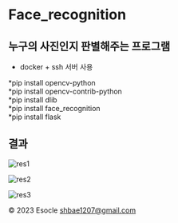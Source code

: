 # Face_recognition

## 누구의 사진인지 판별해주는 프로그램<br/> 
* docker + ssh 서버 사용<br/> 

*pip install opencv-python<br/> 
*pip install opencv-contrib-python<br/> 
*pip install dlib<br/> 
*pip install face_recognition<br/> 
*pip install flask<br/> 

## 결과
![res1](https://user-images.githubusercontent.com/91296140/222355237-15555389-a634-4cc8-a22e-8d539a961081.jpg)<br/> 

![res2](https://user-images.githubusercontent.com/91296140/222355270-a36ac71d-fc60-423a-a13a-89bb200e9055.jpg)<br/> 

![res3](https://user-images.githubusercontent.com/91296140/222355377-9c7dc6b0-a2d5-47ad-9986-9179819da4fe.jpg)<br/> 

© 2023 Esocle shbae1207@gmail.com

